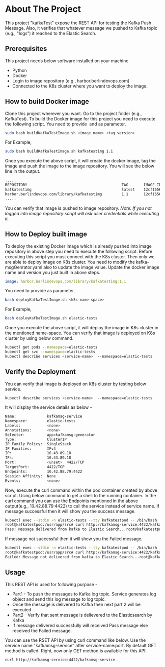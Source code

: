 # About The Project

This project "kafkaTest" expose the REST API for testing the Kafka Push Message. Also, it verifies that whatever message we pushed to Kafka topic (e.g., "logs") it reached to the Elastic Search.

## Prerequisites
This project needs below software installed on your machine
* Python
* Docker 
* Login to image repository (e.g., harbor.berlindevops.com)
* Connected to the K8s cluster where you want to deploy the image.

## How to build Docker image
Clone this project wherever you want. Go to the project folder (e.g., KafkaTest). To build the Docker image for this project you need to execute the following script. You need to provide <image name> and <tag version> as parameter.
```bash
sudo bash buildKafkaTestImage.sh <image name> <tag version>
```
For Example,
```bash
sudo bash buildKafkaTestImage.sh kafkatestimg 1.1
```
Once you execute the above script, it will create the docker image, tag the image and push the image to the image repository. You will see the below line in the output. 
```bash
.....
REPOSITORY                                           TAG       IMAGE ID       CREATED        SIZE
kafkatestimg                                         latest    12cf1556e185   22 hours ago   1.07GB
harbor.berlindevops.com/library/kafkatestimg         1.1       12cf1556e185   22 hours ago   1.07GB
.....
```
You can verify that image is pushed to image repository.
*Note: If you not logged into image repository script will ask user credentials while executing it.*

## How to Deploy built image

To deploy the existing Docker image which is already pushed into image repository in above step you need to execute the following script. Before executing this script you must connect with the K8s cluster. Then only we are able to deploy image on K8s cluster. You need to modify the kafka-msgGenrator.yaml also to update the image value. Update the docker image name and version you just built in above steps.
```yaml
image: harbor.berlindevops.com/library/kafkatestimg:1.1
``` 
You need to provide <k8s-name-space> as parameter. 

```bash
bash deployKafkaTestImage.sh <k8s-name-space>
```
For Example,
```bash
bash deployKafkaTestImage.sh elastic-tests
```
Once you execute the above script, it will deploy the image in K8s cluster in the mentioned name-space. 
You can verify that image is deployed on K8s cluster by using below command.
```bash
kubectl get pods --namespace=elastic-tests
kubectl get svc --namespace=elastic-tests
kubectl describe services <service-name>  --namespace=elastic-tests
```

## Verify the Deployment

You can verify that image is deployed on K8s cluster by testing below service.
```bash
kubectl describe services <service-name>  --namespace=elastic-tests
```
It will display the service details as below -
```bash
Name:              kafkamsg-service
Namespace:         elastic-tests
Labels:            <none>
Annotations:       <none>
Selector:          app=kafkamsg-generator
Type:              ClusterIP
IP Family Policy:  SingleStack
IP Families:       IPv4
IP:                10.43.89.18
IPs:               10.43.89.18
Port:              <unset>  4422/TCP
TargetPort:        4422/TCP
Endpoints:         10.42.88.79:4422
Session Affinity:  None
Events:            <none>
```
Now, execute the curl command within the pod container created by above script. Using below command to get a shell to the running container. In the curl command you can use the Endpoints mentioned in the above output(e.g., 10.42.88.79:4422) to call the service instead of service name. If message successful then it will show you the success message.

```bash
kubectl exec --stdin -n elastic-tests --tty kafkatestpod -- /bin/bash
root@kafkatestpod:/usr/app/src# curl http://kafkamsg-service:4422/kafkamsg-service
Pass: Message delivered from kafka to Elastic Search...root@kafkatestpod12:/usr/app/src#
```
If message not successful then it will show you the Failed message.
```bash
kubectl exec --stdin -n elastic-tests --tty kafkatestpod -- /bin/bash
root@kafkatestpod:/usr/app/src# curl http://kafkamsg-service:4422/kafkamsg-service
Failed: Message not delivered from kafka to Elastic Search...root@kafkatestpod12:/usr/app/src#
```
## Usage
This REST API is used for following purpose -
* Part1 - To push the messages to Kafka log topic. Service generates log object and send this log message to log topic.
* Once the message is delivered to Kafka then next part 2 will be executed
* Part2 - Verify that sent message is delievered to the Elasticsearch by Kafka
* If message delivered successfully will received Pass message else received the Failed message.

You can use the RSET API by using curl command like below. Use the service name "kafkamsg-service" after service-name:port. By default GET method is called. Right, now only GET method is available for this API.

```bash
curl http://kafkamsg-service:4422/kafkamsg-service
```